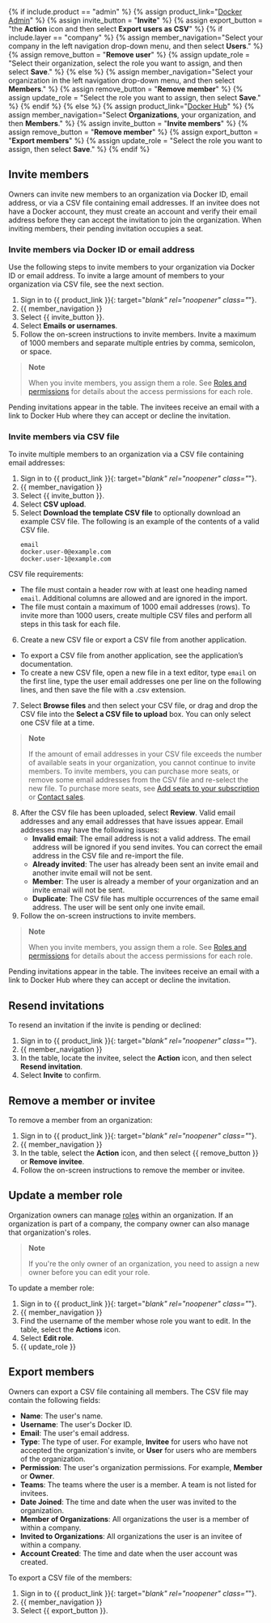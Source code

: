 
{% if include.product == "admin" %}
  {% assign product_link="[Docker Admin](https://admin.docker.com)" %}
  {% assign invite_button = "**Invite**" %}
  {% assign export_button = "the **Action** icon and then select **Export users as CSV**" %}
  {% if include.layer == "company" %}
    {% assign member_navigation="Select your company in the left navigation drop-down menu, and then select **Users**." %}
    {% assign remove_button = "**Remove user**" %}
    {% assign update_role = "Select their organization, select the role you want to assign, and then select **Save**." %}
  {% else %}
    {% assign member_navigation="Select your organization in the left navigation drop-down menu, and then select **Members**." %}
    {% assign remove_button = "**Remove member**" %}
    {% assign update_role = "Select the role you want to assign, then select **Save**." %}
  {% endif %}
{% else %}
  {% assign product_link="[Docker Hub](https://hub.docker.com)" %}
  {% assign member_navigation="Select **Organizations**, your organization, and then **Members**." %}
  {% assign invite_button = "**Invite members**" %}
  {% assign remove_button = "**Remove member**" %}
  {% assign export_button = "**Export members**" %}
  {% assign update_role = "Select the role you want to assign, then select **Save**." %}
{% endif %}

## Invite members

Owners can invite new members to an organization via Docker ID, email address, or via a CSV file containing email addresses. If an invitee does not have a Docker account, they must create an account and verify their email address before they can accept the invitation to join the organization. When inviting members, their pending invitation occupies a seat.

### Invite members via Docker ID or email address

Use the following steps to invite members to your organization via Docker ID or email address. To invite a large amount of members to your organization via CSV file, see the next section.

1. Sign in to {{ product_link }}{: target="_blank" rel="noopener" class="_"}.
2. {{ member_navigation }}
3. Select {{ invite_button }}.
4. Select **Emails or usernames**.
5. Follow the on-screen instructions to invite members. Invite a maximum of 1000 members and separate multiple entries by comma, semicolon, or space.

  > **Note**
  >
  >  When you invite members, you assign them a role. See [Roles and permissions](/docker-hub/roles-and-permissions/) for details about the access permissions for each role.

Pending invitations appear in the table. The invitees receive an email with a link to Docker Hub where they can accept or decline the invitation.

### Invite members via CSV file

To invite multiple members to an organization via a CSV file containing email addresses:

1. Sign in to {{ product_link }}{: target="_blank" rel="noopener" class="_"}.
2. {{ member_navigation }}
3. Select {{ invite_button }}.
4. Select **CSV upload**.
5. Select **Download the template CSV file** to optionally download an example CSV file. The following is an example of the contents of a valid CSV file.
    ```
    email
    docker.user-0@example.com
    docker.user-1@example.com
    ```
  CSV file requirements:
   -  The file must contain a header row with at least one heading named `email`. Additional columns are allowed and are ignored in the import.
   -  The file must contain a maximum of 1000 email addresses (rows). To invite more than 1000 users, create multiple CSV files and perform all steps in this task for each file.
6. Create a new CSV file or export a CSV file from another application.
  - To export a CSV file from another application, see the application’s documentation.
  - To create a new CSV file, open a new file in a text editor, type `email` on the first line, type the user email addresses one per line on the following lines, and then save the file with a .csv extension.
7. Select **Browse files** and then select your CSV file, or drag and drop the CSV file into the **Select a CSV file to upload** box. You can only select one CSV file at a time.
  > **Note**
  >
  > If the amount of email addresses in your CSV file exceeds the number of available seats in your organization, you cannot continue to invite members. To invite members, you can purchase more seats, or remove some email addresses from the CSV file and re-select the new file. To purchase more seats, see [Add seats to your subscription](/subscription/add-seats/) or [Contact sales](https://www.docker.com/pricing/contact-sales/).
8. After the CSV file has been uploaded, select **Review**.
  Valid email addresses and any email addresses that have issues appear.
  Email addresses may have the following issues:
	  - **Invalid email**: The email address is not a valid address. The email address will be ignored if you send invites. You can correct the email address in the CSV file and re-import the file.
	  - **Already invited**: The user has already been sent an invite email and another invite email will not be sent.
	  - **Member**: The user is already a member of your organization and an invite email will not be sent.
	  - **Duplicate**: The CSV file has multiple occurrences of the same email address. The user will be sent only one invite email.
9. Follow the on-screen instructions to invite members.

  > **Note**
  >
  >  When you invite members, you assign them a role. See [Roles and permissions](/docker-hub/roles-and-permissions/) for details about the access permissions for each role.


Pending invitations appear in the table. The invitees receive an email with a link to Docker Hub where they can accept or decline the invitation.

## Resend invitations

To resend an invitation if the invite is pending or declined:

1. Sign in to {{ product_link }}{: target="_blank" rel="noopener" class="_"}.
2. {{ member_navigation }}
3. In the table, locate the invitee, select the **Action** icon, and then select **Resend invitation**.
4. Select **Invite** to confirm.

## Remove a member or invitee

To remove a member from an organization:

1. Sign in to {{ product_link }}{: target="_blank" rel="noopener" class="_"}.
2. {{ member_navigation }}
3. In the table, select the **Action** icon, and then select {{  remove_button  }} or **Remove invitee**.
4. Follow the on-screen instructions to remove the member or invitee.

## Update a member role

Organization owners can manage [roles](/docker-hub/roles-and-permissions/) within an organization. If an organization is part of a company, the company owner can also manage that organization's roles.

> **Note**
>
> If you're the only owner of an organization, you need to assign a new owner before you can edit your role.

To update a member role:

1. Sign in to {{ product_link }}{: target="_blank" rel="noopener" class="_"}.
2. {{ member_navigation }}
3. Find the username of the member whose role you want to edit. In the table, select the **Actions** icon.
4. Select **Edit role**.
5. {{ update_role }}

## Export members

Owners can export a CSV file containing all members.
The CSV file may contain the following fields:

 * **Name**: The user's name.
 * **Username**: The user's Docker ID.
 * **Email**: The user's email address.
 * **Type**: The type of user. For example, **Invitee** for users who have not accepted the organization's invite, or **User** for users who are members of the organization.
 * **Permission**: The user's organization permissions. For example, **Member** or **Owner**.
 * **Teams**: The teams where the user is a member. A team is not listed for invitees.
 * **Date Joined**: The time and date when the user was invited to the organization.
 * **Member of Organizations**: All organizations the user is a member of within a company.
 * **Invited to Organizations**: All organizations the user is an invitee of within a company.
 * **Account Created**: The time and date when the user account was created.

To export a CSV file of the members:

1. Sign in to {{ product_link }}{: target="_blank" rel="noopener" class="_"}.
2. {{ member_navigation }}
3. Select {{ export_button }}.
